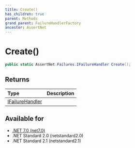 ```yaml
---
title: Create()
has_children: true
parent: Methods
grand_parent: FailureHandlerFactory
ancestor: AssertNet
---
```

# Create()

```csharp
public static AssertNet.Failures.IFailureHandler Create();
```

## Returns
| Type                                                       | Description |
|:-----------------------------------------------------------|:------------|
| [IFailureHandler](t_assertnet_failures_ifailurehandler.md) |             |

## Available for
- [.NET 7.0 (net7.0)](https://versionsof.net/core/7.0/)
- .NET Standard 2.0 (netstandard2.0)
- .NET Standard 2.1 (netstandard2.1)
